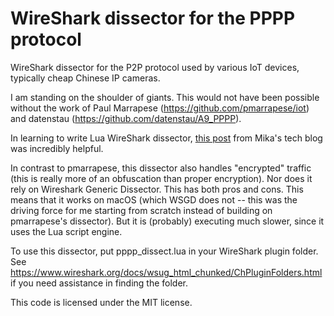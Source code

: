 WireShark dissector for the PPPP protocol
===

WireShark dissector for the P2P protocol used by various IoT devices,
typically cheap Chinese IP cameras.

I am standing on the shoulder of giants. This would not have been possible
without the work of Paul Marrapese (https://github.com/pmarrapese/iot) and
datenstau (https://github.com/datenstau/A9_PPPP).

In learning to write Lua WireShark dissector, [this post](
https://mika-s.github.io/wireshark/lua/dissector/2017/11/04/creating-a-wireshark-dissector-in-lua-1.html)
from Mika's tech blog was incredibly helpful.

In contrast to pmarrapese, this dissector also handles "encrypted" traffic
(this is really more of an obfuscation than proper encryption). Nor does it
rely on Wireshark Generic Dissector. This has both pros and cons. This means
that it works on macOS (which WSGD does not -- this was the driving force
for me starting from scratch instead of building on pmarrapese's dissector).
But it is (probably) executing much slower, since it uses the Lua script engine.

To use this dissector, put pppp_dissect.lua in your WireShark plugin folder.
See https://www.wireshark.org/docs/wsug_html_chunked/ChPluginFolders.html if
you need assistance in finding the folder.

This code is licensed under the MIT license.
